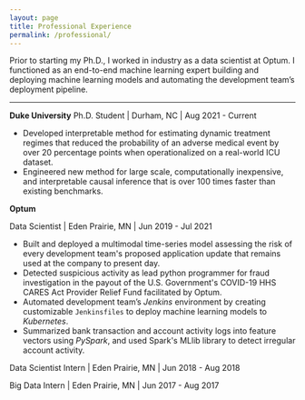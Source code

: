 ```yaml
---
layout: page
title: Professional Experience
permalink: /professional/
---
```


Prior to starting my Ph.D., I worked in industry as a data scientist at Optum. I functioned as an end-to-end machine 
learning expert building and deploying machine learning models and automating the development team’s deployment pipeline.

***

**Duke University**
Ph.D. Student | Durham, NC | Aug 2021 - Current 
- Developed interpretable method for estimating dynamic treatment regimes that reduced the probability of an adverse 
medical event by over 20 percentage points when operationalized on a real-world ICU dataset. 
- Engineered new method for large scale, computationally inexpensive, and interpretable causal inference that is over 
100 times faster than existing benchmarks.


**Optum**

Data Scientist | Eden Prairie, MN | Jun 2019 - Jul 2021

- Built and deployed a multimodal time-series model assessing the risk of every development team's proposed application update that remains used at the company to present day. 
- Detected suspicious activity as lead python programmer for fraud investigation in the payout of the U.S. Government's COVID-19 HHS CARES Act Provider Relief Fund facilitated by Optum. 
- Automated development team’s *Jenkins* environment by creating customizable `Jenkinsfiles` to deploy machine learning models to *Kubernetes*. 
- Summarized bank transaction and account activity logs into feature vectors using *PySpark*, and used Spark's MLlib library to detect irregular account activity.


Data Scientist Intern | Eden Prairie, MN | Jun 2018 - Aug 2018

Big Data Intern | Eden Prairie, MN | Jun 2017 - Aug 2017



